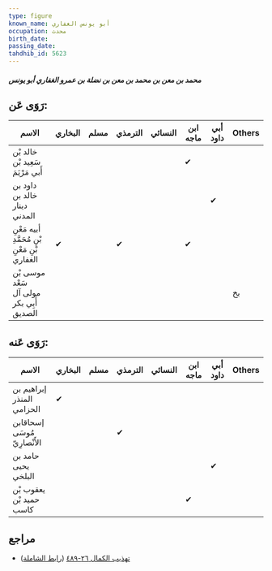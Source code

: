 ```yaml
---
type: figure
known_name: أبو يونس الغفاري
occupation: محدث
birth_date:
passing_date:
tahdhib_id: 5623
---
```

##### محمد بن معن بن محمد بن معن بن نضلة بن عمرو الغفاري أبو يونس

## رَوَى عَن:
| الاسم                                          | البخاري | مسلم | الترمذي | النسائي | ابن ماجه | أبي داود | Others |
| ---------------------------------------------- | ------- | ---- | ------- | ------- | -------- | -------- | ------ |
| خالد بْن سَعِيد بْن أَبي مَرْيَمَ              |         |      |         |         | ✔        |          |        |
| داود بن خالد بن دينار المدني                   |         |      |         |         |          | ✔        |        |
| أبيه مَعْنِ بْنِ مُحَمَّدِ بْنِ مَعْنِ الغفاري | ✔       |      | ✔       |         | ✔        |          |        |
| موسى بْن سَعْد مولى آل أَبِي بكر الصديق        |         |      |         |         |          |          | بخ     |
## رَوَى عَنه:
| الاسم                        | البخاري | مسلم | الترمذي | النسائي | ابن ماجه | أبي داود | Others |
| ---------------------------- | ------- | ---- | ------- | ------- | -------- | -------- | ------ |
| إبراهيم بن المنذر الحزامي    | ✔       |      |         |         |          |          |        |
| إسحاقابن مُوسَى الأَنْصارِيّ |         |      | ✔       |         |          |          |        |
| حامد بن يحيى البلخي          |         |      |         |         |          | ✔        |        |
| يعقوب بْن حميد بْن كاسب      |         |      |         |         | ✔        |          |        |
## مراجع
- [تهذيب الكمال ٢٦-٤٨٩](obsidian://open?vault=Tahdhib-al-Kamal&file=Figures/٥٦٢٣-محمد%20بن%20معن%20بن%20محمد%20بن%20معن%20بن%20نضلة%20بن%20عمرو%20الغفاري%20أبو%20يونس) ([رابط الشاملة](https://shamela.ws/book/3722/14237))